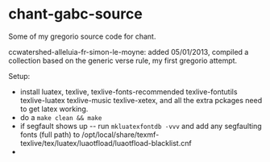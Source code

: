 chant-gabc-source
=================

Some of my gregorio source code for chant.

ccwatershed-alleluia-fr-simon-le-moyne: added 05/01/2013, compiled a collection based on the generic verse rule, my first gregorio attempt.

Setup:

- install luatex, texlive, texlive-fonts-recommended texlive-fontutils texlive-luatex texlive-music texlive-xetex, and 
  all the extra pckages need to get latex working.
- do a `make clean && make`
- if segfault shows up
-- run `mkluatexfontdb -vvv` and add any segfaulting fonts (full path) to 
  /opt/local/share/texmf-texlive/tex/luatex/luaotfload/luaotfload-blacklist.cnf
-  

